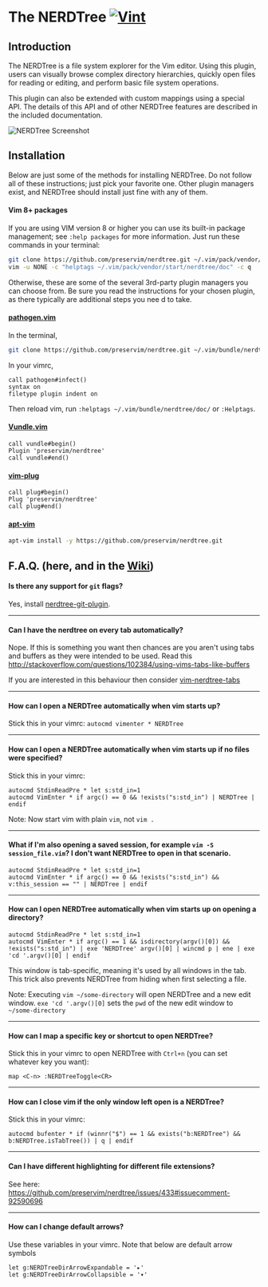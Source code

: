 The NERDTree [![Vint](https://github.com/preservim/nerdtree/workflows/Vint/badge.svg)](https://github.com/preservim/nerdtree/actions?workflow=Vint)
=============

Introduction
------------

The NERDTree is a file system explorer for the Vim editor. Using this plugin,
users can visually browse complex directory hierarchies, quickly open files for
reading or editing, and perform basic file system operations.

This plugin can also be extended with custom mappings using a special API. The
details of this API and of other NERDTree features are described in the
included documentation.

![NERDTree Screenshot](https://github.com/preservim/nerdtree/raw/master/screenshot.png)

Installation
------------

Below are just some of the methods for installing NERDTree. Do not follow all of these instructions; just pick your favorite one. Other plugin managers exist, and NERDTree should install just fine with any of them.

#### Vim 8+ packages

If you are using VIM version 8 or higher you can use its built-in package management; see `:help packages` for more information. Just run these commands in your terminal:

```bash
git clone https://github.com/preservim/nerdtree.git ~/.vim/pack/vendor/start/nerdtree
vim -u NONE -c "helptags ~/.vim/pack/vendor/start/nerdtree/doc" -c q
```

Otherwise, these are some of the several 3rd-party plugin managers you can choose from. Be sure you read the instructions for your chosen plugin, as there typically are additional steps you nee d to take.

#### [pathogen.vim](https://github.com/tpope/vim-pathogen)

In the terminal,
```bash
git clone https://github.com/preservim/nerdtree.git ~/.vim/bundle/nerdtree
```
In your vimrc,
```vim
call pathogen#infect()
syntax on
filetype plugin indent on
```

Then reload vim, run `:helptags ~/.vim/bundle/nerdtree/doc/` or `:Helptags`.

#### [Vundle.vim](https://github.com/VundleVim/Vundle.vim)
```vim
call vundle#begin()
Plugin 'preservim/nerdtree'
call vundle#end()
```

#### [vim-plug](https://github.com/junegunn/vim-plug)
```vim
call plug#begin()
Plug 'preservim/nerdtree'
call plug#end()
```

#### [apt-vim](https://github.com/egalpin/apt-vim)
```bash
apt-vim install -y https://github.com/preservim/nerdtree.git
```

F.A.Q. (here, and in the [Wiki](https://github.com/preservim/nerdtree/wiki))
------

#### Is there any support for `git` flags?

Yes, install [nerdtree-git-plugin](https://github.com/Xuyuanp/nerdtree-git-plugin).

---
#### Can I have the nerdtree on every tab automatically?

Nope. If this is something you want then chances are you aren't using tabs and
buffers as they were intended to be used. Read this
http://stackoverflow.com/questions/102384/using-vims-tabs-like-buffers

If you are interested in this behaviour then consider [vim-nerdtree-tabs](https://github.com/jistr/vim-nerdtree-tabs)

---
#### How can I open a NERDTree automatically when vim starts up?

Stick this in your vimrc: `autocmd vimenter * NERDTree`

---
#### How can I open a NERDTree automatically when vim starts up if no files were specified?

Stick this in your vimrc:
```vim
autocmd StdinReadPre * let s:std_in=1
autocmd VimEnter * if argc() == 0 && !exists("s:std_in") | NERDTree | endif
```

Note: Now start vim with plain `vim`, not `vim .`

---
#### What if I'm also opening a saved session, for example `vim -S session_file.vim`? I don't want NERDTree to open in that scenario.
```vim
autocmd StdinReadPre * let s:std_in=1
autocmd VimEnter * if argc() == 0 && !exists("s:std_in") && v:this_session == "" | NERDTree | endif
```

---
#### How can I open NERDTree automatically when vim starts up on opening a directory?
```vim
autocmd StdinReadPre * let s:std_in=1
autocmd VimEnter * if argc() == 1 && isdirectory(argv()[0]) && !exists("s:std_in") | exe 'NERDTree' argv()[0] | wincmd p | ene | exe 'cd '.argv()[0] | endif
```

This window is tab-specific, meaning it's used by all windows in the tab. This trick also prevents NERDTree from hiding when first selecting a file.

Note: Executing `vim ~/some-directory` will open NERDTree and a new edit window. `exe 'cd '.argv()[0]` sets the `pwd` of the new edit window to `~/some-directory`

---
#### How can I map a specific key or shortcut to open NERDTree?

Stick this in your vimrc to open NERDTree with `Ctrl+n` (you can set whatever key you want):
```vim
map <C-n> :NERDTreeToggle<CR>
```

---
#### How can I close vim if the only window left open is a NERDTree?

Stick this in your vimrc:
```vim
autocmd bufenter * if (winnr("$") == 1 && exists("b:NERDTree") && b:NERDTree.isTabTree()) | q | endif
```

---
#### Can I have different highlighting for different file extensions?

See here: https://github.com/preservim/nerdtree/issues/433#issuecomment-92590696

---
#### How can I change default arrows?

Use these variables in your vimrc. Note that below are default arrow symbols
```vim
let g:NERDTreeDirArrowExpandable = '▸'
let g:NERDTreeDirArrowCollapsible = '▾'
```
